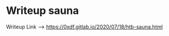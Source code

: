 # Writeup sauna

Writeup Link --> https://0xdf.gitlab.io/2020/07/18/htb-sauna.html

<!-- ## Scan

## Enumeration

## Exploitation

## Privilege Escalation -->
